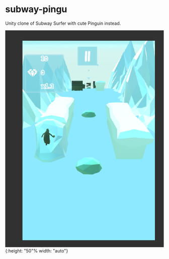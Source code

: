 # subway-pingu

Unity clone of Subway Surfer with cute Pinguin instead.

![Alt text](screenshot.png?raw=true "Title"){:height: "50"% width: "auto"}


